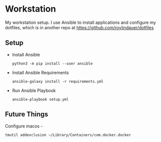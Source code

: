 # Workstation

My workstation setup. I use Ansible to install applications and configure my dotfiles, which is in another repo at https://github.com/roylindauer/dotfiles 

## Setup

- Install Ansible
  ```shell
  python3 -m pip install --user ansible
  ```

- Install Ansible Requirements
  ```shell
  ansible-galaxy install -r requirements.yml
  ```

- Run Ansible Playbook
  ```shell
  ansible-playbook setup.yml
  ```

## Future Things

Configure macos - 

```shell
tmutil addexclusion ~/Library/Containers/com.docker.docker
```

